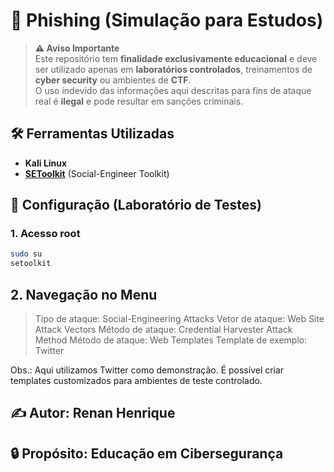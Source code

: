 # 🎯 Phishing (Simulação para Estudos)

> **⚠️ Aviso Importante**  
> Este repositório tem **finalidade exclusivamente educacional** e deve ser utilizado apenas em **laboratórios controlados**, treinamentos de **cyber security** ou ambientes de **CTF**.  
> O uso indevido das informações aqui descritas para fins de ataque real é **ilegal** e pode resultar em sanções criminais.

## 🛠️ Ferramentas Utilizadas

- **Kali Linux**
- **[SEToolkit](https://github.com/trustedsec/social-engineer-toolkit)** (Social-Engineer Toolkit)

## 🚀 Configuração (Laboratório de Testes)

### 1. Acesso root
```bash
sudo su
setoolkit
```

## 2. Navegação no Menu

>Tipo de ataque: Social-Engineering Attacks
>Vetor de ataque: Web Site Attack Vectors
>Método de ataque: Credential Harvester Attack Method
>Método de ataque: Web Templates
>Template de exemplo: Twitter

Obs.: Aqui utilizamos Twitter como demonstração.
É possível criar templates customizados para ambientes de teste controlado.

## ✍️ Autor: Renan Henrique
## 🔒 Propósito: Educação em Cibersegurança

